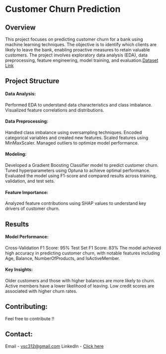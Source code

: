 # **Customer Churn Prediction**
## **Overview**

This project focuses on predicting customer churn for a bank using machine learning techniques. The objective is to identify which clients are likely to leave the bank, enabling proactive measures to retain valuable customers. The project involves exploratory data analysis (EDA), data preprocessing, feature engineering, model training, and evaluation.[Dataset Link](https://www.kaggle.com/datasets/shrutimechlearn/churn-modelling/data)

## **Project Structure**

#### **Data Analysis:**

Performed EDA to understand data characteristics and class imbalance.
Visualized feature correlations and distributions.


#### **Data Preprocessing:**

Handled class imbalance using oversampling techniques.
Encoded categorical variables and created new features.
Scaled features using MinMaxScaler.
Managed outliers to optimize model performance.


#### **Modeling:**

Developed a Gradient Boosting Classifier model to predict customer churn.
Tuned hyperparameters using Optuna to achieve optimal performance.
Evaluated the model using F1-score and compared results across training, validation, and test sets.


#### **Feature Importance:**

Analyzed feature contributions using SHAP values to understand key drivers of customer churn.


## **Results**

#### **Model Performance:**

Cross-Validation F1 Score: 95%
Test Set F1 Score: 83%
The model achieved high accuracy in predicting customer churn, with notable features including Age, Balance, NumberOfProducts, and IsActiveMember.

#### **Key Insights:**

Older customers and those with higher balances are more likely to churn.
Active members have a lower likelihood of leaving.
Low credit scores are associated with higher churn rates.


## **Contributing:**

Feel free to contribute !!


## **Contact:**

Email - vsc312@gmail.com
LinkedIn - [Click here](www.linkedin.com/in/vardhan-choudhary)









